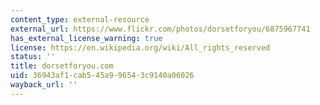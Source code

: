 ```yaml
---
content_type: external-resource
external_url: https://www.flickr.com/photos/dorsetforyou/6875967741
has_external_license_warning: true
license: https://en.wikipedia.org/wiki/All_rights_reserved
status: ''
title: dorsetforyou.com
uid: 36943af1-cab5-45a9-9654-3c9140a06026
wayback_url: ''
---
```


